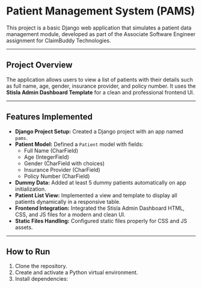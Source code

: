 # Patient Management System (PAMS)

This project is a basic Django web application that simulates a patient data management module, developed as part of the Associate Software Engineer assignment for ClaimBuddy Technologies.

---

## Project Overview

The application allows users to view a list of patients with their details such as full name, age, gender, insurance provider, and policy number. It uses the **Stisla Admin Dashboard Template** for a clean and professional frontend UI.

---

## Features Implemented

- **Django Project Setup:** Created a Django project with an app named `pams`.
- **Patient Model:** Defined a `Patient` model with fields:
  - Full Name (CharField)
  - Age (IntegerField)
  - Gender (CharField with choices)
  - Insurance Provider (CharField)
  - Policy Number (CharField)
- **Dummy Data:** Added at least 5 dummy patients automatically on app initialization.
- **Patient List View:** Implemented a view and template to display all patients dynamically in a responsive table.
- **Frontend Integration:** Integrated the Stisla Admin Dashboard HTML, CSS, and JS files for a modern and clean UI.
- **Static Files Handling:** Configured static files properly for CSS and JS assets.

---

## How to Run

1. Clone the repository.
2. Create and activate a Python virtual environment.
3. Install dependencies:
